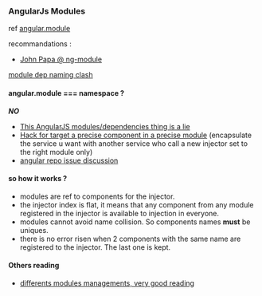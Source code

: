 ### AngularJs Modules

ref [angular.module](https://docs.angularjs.org/api/ng/function/angular.module)

recommandations :
- [John Papa @ ng-module](https://github.com/johnpapa/angular-styleguide#modules)

[module dep naming clash](http://stackoverflow.com/questions/30374934/angularjs-module-dependencies-naming-clash/30376123#30376123)

#### angular.module === namespace ?

***NO***

- [This AngularJS modules/dependencies thing is a lie](http://michalostruszka.pl/blog/2015/05/21/angular-dependencies-naming-clash/)
- [Hack for target a precise component in a precise module](http://stackoverflow.com/questions/30374934/angularjs-module-dependencies-naming-clash/30376123#30376123)
(encapsulate the service u want with another service who call a new injector set to the right module only)
- [angular repo issue discussion](https://github.com/angular/angular.js/issues/10805)

#### so how it works ?

- modules are ref to components for the injector.
- the injector index is flat, it means that any component from any module registered in the injector is available to injection in everyone.
- modules cannot avoid name collision. So components names **must** be uniques.
- there is no error risen when 2 components with the same name are registered to the injector. The last one is kept.

#### Others reading
- [differents modules managements, very good reading](https://scott.mn/2014/03/03/javascript_modules/)
